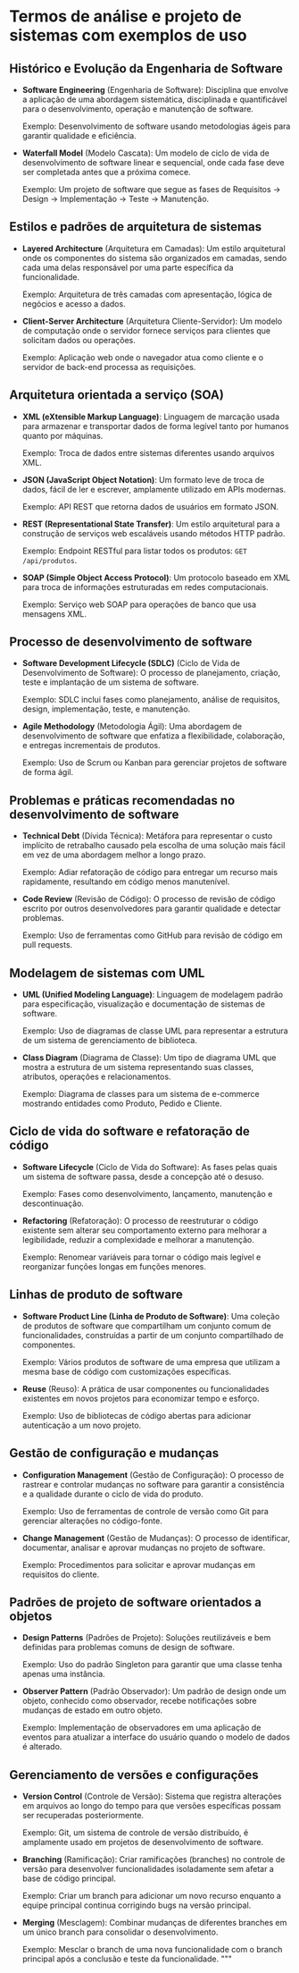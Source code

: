 # Termos de análise e projeto de sistemas com exemplos de uso

## Histórico e Evolução da Engenharia de Software

- **Software Engineering** (Engenharia de Software): Disciplina que envolve a aplicação de uma abordagem sistemática, disciplinada e quantificável para o desenvolvimento, operação e manutenção de software.
  
  Exemplo: Desenvolvimento de software usando metodologias ágeis para garantir qualidade e eficiência.

- **Waterfall Model** (Modelo Cascata): Um modelo de ciclo de vida de desenvolvimento de software linear e sequencial, onde cada fase deve ser completada antes que a próxima comece.
  
  Exemplo: Um projeto de software que segue as fases de Requisitos -> Design -> Implementação -> Teste -> Manutenção.

## Estilos e padrões de arquitetura de sistemas

- **Layered Architecture** (Arquitetura em Camadas): Um estilo arquitetural onde os componentes do sistema são organizados em camadas, sendo cada uma delas responsável por uma parte específica da funcionalidade.
  
  Exemplo: Arquitetura de três camadas com apresentação, lógica de negócios e acesso a dados.

- **Client-Server Architecture** (Arquitetura Cliente-Servidor): Um modelo de computação onde o servidor fornece serviços para clientes que solicitam dados ou operações.
  
  Exemplo: Aplicação web onde o navegador atua como cliente e o servidor de back-end processa as requisições.

## Arquitetura orientada a serviço (SOA)

- **XML (eXtensible Markup Language)**: Linguagem de marcação usada para armazenar e transportar dados de forma legível tanto por humanos quanto por máquinas.
  
  Exemplo: Troca de dados entre sistemas diferentes usando arquivos XML.

- **JSON (JavaScript Object Notation)**: Um formato leve de troca de dados, fácil de ler e escrever, amplamente utilizado em APIs modernas.
  
  Exemplo: API REST que retorna dados de usuários em formato JSON.

- **REST (Representational State Transfer)**: Um estilo arquitetural para a construção de serviços web escaláveis usando métodos HTTP padrão.
  
  Exemplo: Endpoint RESTful para listar todos os produtos: `GET /api/produtos`.

- **SOAP (Simple Object Access Protocol)**: Um protocolo baseado em XML para troca de informações estruturadas em redes computacionais.
  
  Exemplo: Serviço web SOAP para operações de banco que usa mensagens XML.

## Processo de desenvolvimento de software

- **Software Development Lifecycle (SDLC)** (Ciclo de Vida de Desenvolvimento de Software): O processo de planejamento, criação, teste e implantação de um sistema de software.
  
  Exemplo: SDLC inclui fases como planejamento, análise de requisitos, design, implementação, teste, e manutenção.

- **Agile Methodology** (Metodologia Ágil): Uma abordagem de desenvolvimento de software que enfatiza a flexibilidade, colaboração, e entregas incrementais de produtos.
  
  Exemplo: Uso de Scrum ou Kanban para gerenciar projetos de software de forma ágil.

## Problemas e práticas recomendadas no desenvolvimento de software

- **Technical Debt** (Dívida Técnica): Metáfora para representar o custo implícito de retrabalho causado pela escolha de uma solução mais fácil em vez de uma abordagem melhor a longo prazo.
  
  Exemplo: Adiar refatoração de código para entregar um recurso mais rapidamente, resultando em código menos manutenível.

- **Code Review** (Revisão de Código): O processo de revisão de código escrito por outros desenvolvedores para garantir qualidade e detectar problemas.
  
  Exemplo: Uso de ferramentas como GitHub para revisão de código em pull requests.

## Modelagem de sistemas com UML

- **UML (Unified Modeling Language)**: Linguagem de modelagem padrão para especificação, visualização e documentação de sistemas de software.
  
  Exemplo: Uso de diagramas de classe UML para representar a estrutura de um sistema de gerenciamento de biblioteca.

- **Class Diagram** (Diagrama de Classe): Um tipo de diagrama UML que mostra a estrutura de um sistema representando suas classes, atributos, operações e relacionamentos.
  
  Exemplo: Diagrama de classes para um sistema de e-commerce mostrando entidades como Produto, Pedido e Cliente.

## Ciclo de vida do software e refatoração de código

- **Software Lifecycle** (Ciclo de Vida do Software): As fases pelas quais um sistema de software passa, desde a concepção até o desuso.
  
  Exemplo: Fases como desenvolvimento, lançamento, manutenção e descontinuação.

- **Refactoring** (Refatoração): O processo de reestruturar o código existente sem alterar seu comportamento externo para melhorar a legibilidade, reduzir a complexidade e melhorar a manutenção.
  
  Exemplo: Renomear variáveis para tornar o código mais legível e reorganizar funções longas em funções menores.

## Linhas de produto de software

- **Software Product Line (Linha de Produto de Software)**: Uma coleção de produtos de software que compartilham um conjunto comum de funcionalidades, construídas a partir de um conjunto compartilhado de componentes.
  
  Exemplo: Vários produtos de software de uma empresa que utilizam a mesma base de código com customizações específicas.

- **Reuse** (Reuso): A prática de usar componentes ou funcionalidades existentes em novos projetos para economizar tempo e esforço.
  
  Exemplo: Uso de bibliotecas de código abertas para adicionar autenticação a um novo projeto.

## Gestão de configuração e mudanças

- **Configuration Management** (Gestão de Configuração): O processo de rastrear e controlar mudanças no software para garantir a consistência e a qualidade durante o ciclo de vida do produto.
  
  Exemplo: Uso de ferramentas de controle de versão como Git para gerenciar alterações no código-fonte.

- **Change Management** (Gestão de Mudanças): O processo de identificar, documentar, analisar e aprovar mudanças no projeto de software.
  
  Exemplo: Procedimentos para solicitar e aprovar mudanças em requisitos do cliente.

## Padrões de projeto de software orientados a objetos

- **Design Patterns** (Padrões de Projeto): Soluções reutilizáveis e bem definidas para problemas comuns de design de software.
  
  Exemplo: Uso do padrão Singleton para garantir que uma classe tenha apenas uma instância.

- **Observer Pattern** (Padrão Observador): Um padrão de design onde um objeto, conhecido como observador, recebe notificações sobre mudanças de estado em outro objeto.
  
  Exemplo: Implementação de observadores em uma aplicação de eventos para atualizar a interface do usuário quando o modelo de dados é alterado.

## Gerenciamento de versões e configurações

- **Version Control** (Controle de Versão): Sistema que registra alterações em arquivos ao longo do tempo para que versões específicas possam ser recuperadas posteriormente.
  
  Exemplo: Git, um sistema de controle de versão distribuído, é amplamente usado em projetos de desenvolvimento de software.

- **Branching** (Ramificação): Criar ramificações (branches) no controle de versão para desenvolver funcionalidades isoladamente sem afetar a base de código principal.
  
  Exemplo: Criar um branch para adicionar um novo recurso enquanto a equipe principal continua corrigindo bugs na versão principal.

- **Merging** (Mesclagem): Combinar mudanças de diferentes branches em um único branch para consolidar o desenvolvimento.
  
  Exemplo: Mesclar o branch de uma nova funcionalidade com o branch principal após a conclusão e teste da funcionalidade.
"""
